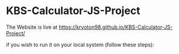 # KBS-Calculator-JS-Project
The Website is live at https://kryoton98.github.io/KBS-Calculator-JS-Project/

if you wish to run it on your local system (follow these steps):

